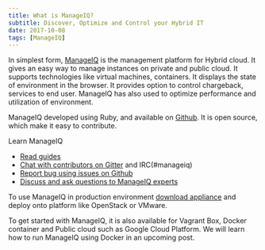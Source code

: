 ```yaml
---
title: What is ManageIQ?
subtitle: Discover, Optimize and Control your Hybrid IT
date: 2017-10-08
tags: [ManageIQ]
---
```


In simplest form, [ManageIQ](http://manageiq.org) is the management
platform for Hybrid cloud. It gives an easy way to manage instances on
private and public cloud. It supports technologies like virtual
machines, containers. It displays the state of environment in the
browser. It provides option to control chargeback, services to end
user. ManageIQ has also used to optimize performance and utilization
of environment.

ManageIQ developed using Ruby, and available on
[Github](https://github.com/ManageIQ/manageiq). It is open source,
which make it easy to contribute.

Learn ManageIQ

- [Read guides](https://github.com/ManageiQ/guides)
- [Chat with contributors on Gitter](https://gitter.im/ManageIQ/manageiq) and IRC(#manageiq)
- [Report bug using issues on Github](https://github.com/ManageIQ/manageiq/issues?state=open)
- [Discuss and ask questions to ManageIQ experts](http://talk.manageiq.org)

To use ManageIQ in production environment [download
appliance](http://manageiq.org/download) and deploy onto platform like
OpenStack or VMware.

To get started with ManageIQ, it is also available for Vagrant Box,
Docker container and Public cloud such as Google Cloud Platform. We
will learn how to run ManageIQ using Docker in an upcoming post.



